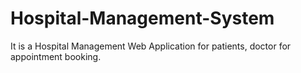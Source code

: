 # Hospital-Management-System
It is a Hospital Management Web Application for patients, doctor for appointment booking.
